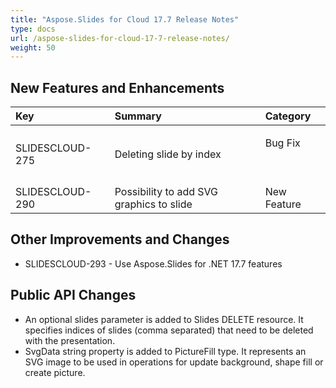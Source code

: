 ```yaml
---
title: "Aspose.Slides for Cloud 17.7 Release Notes"
type: docs
url: /aspose-slides-for-cloud-17-7-release-notes/
weight: 50
---
```


## **New Features and Enhancements**

|**Key**|**Summary**|**Category**|
| :- | :- | :- |
|SLIDESCLOUD-275|Deleting slide by index|<p>Bug Fix</p><p> </p>|
|SLIDESCLOUD-290|Possibility to add SVG graphics to slide|New Feature|

## **Other Improvements and Changes**
- SLIDESCLOUD-293 - Use Aspose.Slides for .NET 17.7 features
## **Public API Changes**
- An optional slides parameter is added to Slides DELETE resource. It specifies indices of slides (comma separated) that need to be deleted with the presentation.
- SvgData string property is added to PictureFill type. It represents an SVG image to be used in operations for update background, shape fill or create picture.
